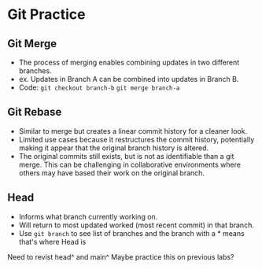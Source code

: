 # Git Practice

## Git Merge
- The process of merging enables combining updates in two different branches.
- ex. Updates in Branch A can be combined into updates in Branch B.
- Code: ```git checkout branch-b```
```git merge branch-a```

## Git Rebase
- Similar to merge but creates a linear commit history for a cleaner look.
- Limited use cases because it restructures the commit history, potentially making it appear that the original branch history is altered. 
- The original commits still exists, but is not as identifiable than a git merge. This can be challenging in collaborative environments where others may have based their work on the original branch.

## Head
- Informs what branch currently working on.
- Will return to most updated worked (most recent commit) in that branch.
- Use ```git branch``` to see list of branches and the branch with a * means that's where Head is

Need to revist head^ and main^
Maybe practice this on previous labs?